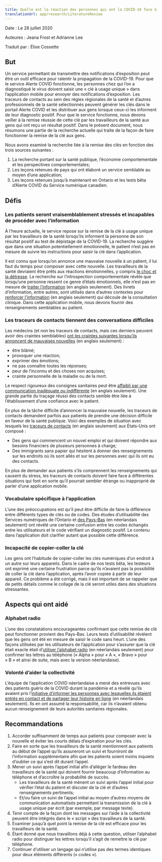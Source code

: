 ```yaml
---
title: Quelle est la réaction des personnes qui ont la COVID-19 face à la « clé à usage unique »?
translationUrl: app/research/LiteratureReview
---
```


Date : Le 28 juillet 2020

Auteures : Jeana Frost et Adrianne Lee

Traduit par : Élise Cossette


## But

Un service permettant de transmettre des notifications d’exposition peut être un outil efficace pour ralentir la propagation de la COVID-19. Pour que le service Alerte COVID fonctionne, les personnes chez qui l’on a diagnostiqué le virus doivent saisir une « clé à usage unique » dans l’application mobile pour envoyer des notifications d’exposition. Les traceurs de contacts au sein des régies régionales de la santé et d’autres professionnels de la santé sélectionnés peuvent générer les clés dans le portail Alerte COVID et les distribuer aux gens lorsque ceux-ci les informent de leur diagnostic positif. Pour que le service fonctionne, nous devons veiller à la remise réussie de cette clé par les travailleurs de la santé aux gens qui ont reçu un résultat positif. Dans le présent document, nous résumons une partie de la recherche actuelle qui traite de la façon de faire fonctionner la remise de la clé aux gens.

Nous avons examiné la recherche liée à la remise des clés en fonction des trois sources suivantes :



1. La recherche portant sur la santé publique, l’économie comportementale et les perspectives comportementales;
2. Les leçons retenues de pays qui ont élaboré un service semblable au moyen d’une application;
3. Les leçons retenues jusqu’à maintenant en Ontario et les tests bêta d’Alerte COVID du Service numérique canadien.


## Défis


### Les patients seront vraisemblablement stressés et incapables de procéder avec l’information

À l’heure actuelle, le service repose sur la remise de la clé à usage unique par les travailleurs de la santé lorsqu’ils informent la personne de son résultat positif au test de dépistage de la COVID-19. La recherche suggère que dans une situation potentiellement émotionnelle, le patient n’est pas en mesure de suivre les instructions pour saisir la clé dans l’application.

Il est connu que lorsqu’on annonce une mauvaise nouvelle à un patient, il lui faut du temps pour composer avec cette nouvelle. Les travailleurs de la santé devraient être prêts aux réactions émotionnelles, y compris [le choc et la détresse](https://www.cmpa-acpm.ca/fr/advice-publications/browse-articles/2015/after-the-diagnosis-how-to-communicate-with-terminally-ill-patients). La recherche sur l’introspection comportementale révèle que lorsqu’une personne ressent ce genre d’états émotionnels, elle n’est pas en mesure de [traiter l’i](https://www.frontiersin.org/articles/10.3389/fpsyg.2015.01727/full)<span style="text-decoration:underline;">nformation</span> (en anglais seulement). Des livrets d’information, entre autres, sont utilisés dans d’autres contextes pour [renforcer l’information](https://onlinelibrary.wiley.com/doi/full/10.1111/hex.12487) (en anglais seulement) qui découle de la consultation clinique. Dans cette application mobile, nous devons fournir des renseignements semblables au patient.


### Les traceurs de contacts tiennent des conversations difficiles

Les médecins (et non les traceurs de contacts, mais ces derniers peuvent avoir des craintes semblables) [ont les craintes suivantes lorsqu’ils annoncent de mauvaises nouvelles](https://www.ncbi.nlm.nih.gov/pmc/articles/PMC4677873/) (en anglais seulement) :



*   être blâmé;
*   provoquer une réaction;
*   exprimer des émotions;
*   ne pas connaître toutes les réponses;
*   peur de l’inconnu et des choses non acquises;
*   crainte personnelle de la maladie ou de la mort.

Le respect rigoureux des consignes sanitaires peut être [affaibli par une communication inadéquate ou indifférente](https://www.ncbi.nlm.nih.gov/pmc/articles/PMC4677873/) (en anglais seulement). Une grande partie du traçage réussi des contacts semble être liée à l’établissement d’une confiance avec le patient. 

En plus de la tâche difficile d’annoncer la mauvaise nouvelle, les traceurs de contacts demandent parfois aux patients de prendre une décision difficile en faveur de la santé publique. Voici des exemples de situation avec lesquels les [traceurs de contacts](https://www.thelily.com/a-day-in-the-life-of-a-contract-tracer/) (en anglais seulement) aux États-Unis ont composé :



*   Des gens qui commencent un nouvel emploi et qui doivent répondre aux besoins financiers de plusieurs personnes à charge;
*   Des immigrants sans papier qui hésitent à donner des renseignements sur les endroits où ils sont allés et sur les personnes avec qui ils ont eu des contacts.

En plus de demander aux patients s’ils comprennent les renseignements qui causent du stress, les traceurs de contacts doivent faire face à différentes situations qui font en sorte qu’il pourrait sembler étrange ou inapproprié de parler d’une application mobile.


### Vocabulaire spécifique à l’application

L’une des préoccupations est qu’il peut être difficile de faire la différence entre différents types de clés ou de codes. Des études d’utilisabilité des Services numériques de l’Ontario et [des Pays-Bas](https://corona.sticktailapp.com/share/view/099d845b35b3b68/wJEdnvsNTHDA/ex-patienten-stuurden-zelf-hun-contacten-een-bericht/) (en néerlandais seulement) ont révélé une certaine confusion entre les codes échangés entre les utilisateurs et le code vérifiant un diagnostic positif. Le contenu dans l’application doit clarifier autant que possible cette différence.


### Incapacité de copier-coller la clé

Les gens ont l’habitude de copier-coller les clés numériques d’un endroit à un autre sur leurs appareils. Dans le cadre de nos tests bêta, les testeurs ont exprimé une certaine frustration parce qu’ils n’avaient pas la possibilité de coller la clé dans l’application, après l’avoir copiée à partir de leur appareil. Ce problème a été corrigé, mais il est important de se rappeler que de petits détails comme le collage de la clé seront utiles dans des situations stressantes.


## Aspects qui ont aidé


### Alphabet radio

L’une des constatations encourageantes confirmant que cette remise de clé peut fonctionner provient des Pays-Bas. Leurs tests d’utilisabilité révèlent que les gens ont été en mesure de saisir le code sans heurt. L’une des façons utilisées par les utilisateurs de l’application pour s’assurer que la clé était exacte était d’[utiliser l’alphabet radio](https://corona.sticktailapp.com/share/view/e1733fb74d0b64c/VC0JRwP3PCAg/aangeven-dat-je-positief-getest-bent-gaat-relatief-soepel-maar-er-is-nog-wel-verwarring-over-controlecode-en-codes-uploaden/) (en néerlandais seulement) pour confirmer les lettres au téléphone (« Alpha » pour « A », « Bravo » pour « B » et ainsi de suite, mais avec la version néerlandaise). 


### Volonté d’aider la collectivité

L’équipe de l’application COVID néerlandaise a mené des entrevues avec des patients guéris de la COVID durant la pandémie et a révélé qu’ils avaient pris l’[initiative d’informer les personnes avec lesquelles ils étaient entrés en contact et de partager leur histoire en ligne](https://corona.sticktailapp.com/share/view/099d845b35b3b68/wJEdnvsNTHDA/ex-patienten-stuurden-zelf-hun-contacten-een-bericht/) (en néerlandais seulement). Ils en ont assumé la responsabilité, car ils n’avaient obtenu aucun renseignement de leurs autorités sanitaires régionales.


## Recommandations



1. Accorder suffisamment de temps aux patients pour composer avec la nouvelle et éviter les courts délais d’expiration pour les clés. 
2. Faire en sorte que les travailleurs de la santé mentionnent aux patients au début de l’appel qu’ils assureront un suivi et fourniront de l’information supplémentaire afin que les patients soient moins inquiets d’oublier ce qui s’est dit durant l’appel.
3. Mener un suivi après l’appel initial afin d’alléger le fardeau des travailleurs de la santé qui doivent fournir beaucoup d’information au téléphone et d’accroître la probabilité de succès.
    *   Les travailleurs de la santé mènent un suivi après l’appel initial pour vérifier l’état du patient et discuter de la clé et d’autres renseignements pertinents;
    *   Et/ou faire un suivi de l’appel initial au moyen d’autres moyens de communication automatisés permettant la transmission de la clé à usage unique par écrit (par exemple, par message texte). 
4. Tenir compte de la façon dont les messages sur l’aide à la collectivité peuvent être intégrés dans le « script » des travailleurs de la santé.
5. Examiner jusqu’à quel point la remise de la clé est efficace pour les travailleurs de la santé.
6. Étant donné que nous travaillons déjà à cette question, utiliser l’alphabet radio pour distinguer les lettres lorsqu’il s’agit de remettre la clé par téléphone.
7. Continuer d’utiliser un langage qui n’utilise pas des termes identiques pour deux éléments différents (« codes »).
